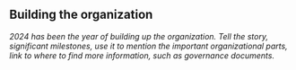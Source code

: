 ## Building the organization

*2024 has been the year of building up the organization. Tell the story, significant milestones, use it to mention the important organizational parts, link to where to find more information, such as governance documents.*
